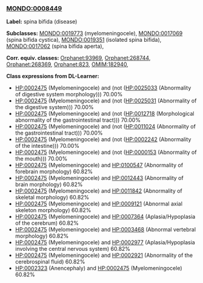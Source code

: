 
### [MONDO:0008449](http://purl.obolibrary.org/obo/MONDO_0008449)
**Label:** spina bifida (disease)

**Subclasses:** [MONDO:0019773](http://purl.obolibrary.org/obo/MONDO_0019773) (myelomeningocele), [MONDO:0017069](http://purl.obolibrary.org/obo/MONDO_0017069) (spina bifida cystica), [MONDO:0019351](http://purl.obolibrary.org/obo/MONDO_0019351) (isolated spina bifida), [MONDO:0017062](http://purl.obolibrary.org/obo/MONDO_0017062) (spina bifida aperta), 

**Corr. equiv. classes:** [Orphanet:93969](http://www.orpha.net/ORDO/Orphanet_93969), [Orphanet:268744](http://www.orpha.net/ORDO/Orphanet_268744), [Orphanet:268369](http://www.orpha.net/ORDO/Orphanet_268369), [Orphanet:823](http://www.orpha.net/ORDO/Orphanet_823), [OMIM:182940](http://purl.obolibrary.org/obo/OMIM_182940), 

**Class expressions from DL-Learner:**

- [HP:0002475](http://purl.obolibrary.org/obo/HP_0002475) (Myelomeningocele) and (not ([HP:0025033](http://purl.obolibrary.org/obo/HP_0025033) (Abnormality of digestive system morphology))) 70.00%
- [HP:0002475](http://purl.obolibrary.org/obo/HP_0002475) (Myelomeningocele) and (not ([HP:0025031](http://purl.obolibrary.org/obo/HP_0025031) (Abnormality of the digestive system))) 70.00%
- [HP:0002475](http://purl.obolibrary.org/obo/HP_0002475) (Myelomeningocele) and (not ([HP:0012718](http://purl.obolibrary.org/obo/HP_0012718) (Morphological abnormality of the gastrointestinal tract))) 70.00%
- [HP:0002475](http://purl.obolibrary.org/obo/HP_0002475) (Myelomeningocele) and (not ([HP:0011024](http://purl.obolibrary.org/obo/HP_0011024) (Abnormality of the gastrointestinal tract))) 70.00%
- [HP:0002475](http://purl.obolibrary.org/obo/HP_0002475) (Myelomeningocele) and (not ([HP:0002242](http://purl.obolibrary.org/obo/HP_0002242) (Abnormality of the intestine))) 70.00%
- [HP:0002475](http://purl.obolibrary.org/obo/HP_0002475) (Myelomeningocele) and (not ([HP:0000153](http://purl.obolibrary.org/obo/HP_0000153) (Abnormality of the mouth))) 70.00%
- [HP:0002475](http://purl.obolibrary.org/obo/HP_0002475) (Myelomeningocele) and [HP:0100547](http://purl.obolibrary.org/obo/HP_0100547) (Abnormality of forebrain morphology) 60.82%
- [HP:0002475](http://purl.obolibrary.org/obo/HP_0002475) (Myelomeningocele) and [HP:0012443](http://purl.obolibrary.org/obo/HP_0012443) (Abnormality of brain morphology) 60.82%
- [HP:0002475](http://purl.obolibrary.org/obo/HP_0002475) (Myelomeningocele) and [HP:0011842](http://purl.obolibrary.org/obo/HP_0011842) (Abnormality of skeletal morphology) 60.82%
- [HP:0002475](http://purl.obolibrary.org/obo/HP_0002475) (Myelomeningocele) and [HP:0009121](http://purl.obolibrary.org/obo/HP_0009121) (Abnormal axial skeleton morphology) 60.82%
- [HP:0002475](http://purl.obolibrary.org/obo/HP_0002475) (Myelomeningocele) and [HP:0007364](http://purl.obolibrary.org/obo/HP_0007364) (Aplasia/Hypoplasia of the cerebrum) 60.82%
- [HP:0002475](http://purl.obolibrary.org/obo/HP_0002475) (Myelomeningocele) and [HP:0003468](http://purl.obolibrary.org/obo/HP_0003468) (Abnormal vertebral morphology) 60.82%
- [HP:0002475](http://purl.obolibrary.org/obo/HP_0002475) (Myelomeningocele) and [HP:0002977](http://purl.obolibrary.org/obo/HP_0002977) (Aplasia/Hypoplasia involving the central nervous system) 60.82%
- [HP:0002475](http://purl.obolibrary.org/obo/HP_0002475) (Myelomeningocele) and [HP:0002921](http://purl.obolibrary.org/obo/HP_0002921) (Abnormality of the cerebrospinal fluid) 60.82%
- [HP:0002323](http://purl.obolibrary.org/obo/HP_0002323) (Anencephaly) and [HP:0002475](http://purl.obolibrary.org/obo/HP_0002475) (Myelomeningocele) 60.82%


